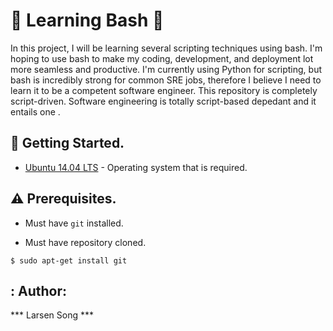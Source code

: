 # :shell: Learning Bash :shell:

In this project, I will be learning several scripting techniques using bash.
I'm hoping to use bash to make my coding, development, and deployment lot more seamless and productive. I'm currently using Python for scripting, but bash is incredibly strong for common SRE jobs, therefore I believe I need to learn it to be a competent software engineer. This repository is completely script-driven.
Software engineering is totally script-based depedant and it entails one .


## :running: Getting Started.

* [Ubuntu 14.04 LTS](http://releases.ubuntu.com/14.04/) - Operating system that is required.

## :warning: Prerequisites.

* Must have `git` installed.

* Must have repository cloned.

```
$ sudo apt-get install git
```

## : Author: 
 
 *** Larsen Song ***
